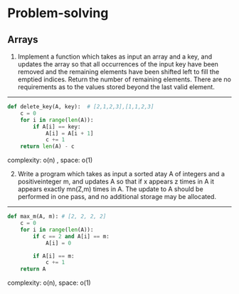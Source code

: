 # Problem-solving
## Arrays
1) Implement a function which takes as input an array and a key, and updates the array so
that all occurrences of the input key have been removed and the remaining elements have been
shifted left to fill the emptied indices. Return the number of remaining elements. There are no
requirements as to the values stored beyond the last valid element.
------------------------------------------------------------------------------
```python
def delete_key(A, key):  # [2,1,2,3],[1,1,2,3]
    c = 0
    for i in range(len(A)):
        if A[i] == key:
            A[i] = A[i + 1]
            c += 1
    return len(A) - c
  ```
  complexity: o(n) , space: o(1)
  
  2) Write a program which takes as input a sorted atay A of integers and a positiveinteger m,
and updates A so that if x appears z times in A it appears exactly mn(Z,m) times in A. The update
to A should be performed in one pass, and no additional storage may be allocated.
-----------
```python
def max_m(A, m): # [2, 2, 2, 2]
    c = 0
    for i in range(len(A)):
        if c == 2 and A[i] == m:
            A[i] = 0

        if A[i] == m:
            c += 1
    return A
  ```
complexity: o(n), space: o(1)



